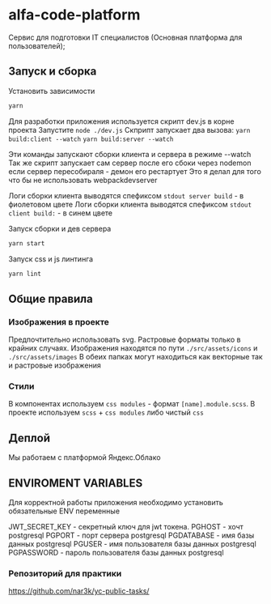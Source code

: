 # alfa-code-platform

Сервис для подготовки IT специалистов (Основная платформа для пользователей);

## Запуск и сборка

Установить зависимости

```javascript
yarn
```

Для разработки приложения используется скрипт dev.js в корне проекта
Запустите `node ./dev.js`
Скприпт запускает два вызова:
    `yarn build:client --watch`
    `yarn build:server --watch`

Эти команды запускают сборки клиента и сервера в режиме --watch
Так же скрипт запускает сам сервер после его сбоки через nodemon если сервер пересобираля - демон его рестартует
Это я делал для того что бы не использовать webpackdevserver

Логи сборки клиента выводятся спефиксом `stdout server build` - в фиолетовом цвете
Логи сборки клиента выводятся спефиксом `stdout client build:` - в синем цвете

Запуск сборки и дев сервера

```javascript
yarn start
```

Запуск css и js линтинга

```javascript
yarn lint
```

## Общие правила

### Изображения в проекте

Предпочтительно использовать svg. Растровые форматы только в крайних случаях.
Изображения находятся по пути `./src/assets/icons` и `./src/assets/images`
В обеих папках могут находиться как векторные так и растровые изображения

### Стили

В компонентах используем `css modules` - формат `[name].module.scss`.
В проекте используем `scss` + `css modules` либо чистый `css`

## Деплой

Мы работаем с платформой Яндекс.Облако

## ENVIROMENT VARIABLES

Для корректной работы приложения необходимо установить обязательные ENV переменные

JWT_SECRET_KEY - секретный ключ для jwt токена.
PGHOST - хочт postgresql
PGPORT - порт сервера postgresql
PGDATABASE - имя базы данных postgresql
PGUSER - имя пользователя базы данных postgresql
PGPASSWORD - пароль пользователя базы данных postgresql

### Репозиторий для практики

<https://github.com/nar3k/yc-public-tasks/>
